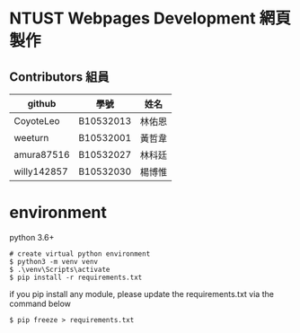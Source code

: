 NTUST Webpages Development
網頁製作
==============================
## Contributors 組員
|github|學號|姓名|
|---|---|---|
|CoyoteLeo|B10532013|林佑恩|
|weeturn|B10532001|黃哲韋|
|amura87516|B10532027|林科廷|
|willy142857|B10532030|楊博惟|


# environment
python 3.6+
```shell
# create virtual python environment 
$ python3 -m venv venv
$ .\venv\Scripts\activate
$ pip install -r requirements.txt
```

if you pip install any module, please update the requirements.txt via the command below
```shell
$ pip freeze > requirements.txt
```

